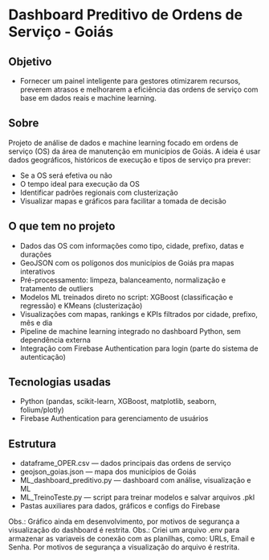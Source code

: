 # Dashboard Preditivo de Ordens de Serviço - Goiás

## Objetivo
- Fornecer um painel inteligente para gestores otimizarem recursos, preverem atrasos e melhorarem a eficiência das ordens de serviço com base em dados reais e machine learning.

## Sobre
Projeto de análise de dados e machine learning focado em ordens de serviço (OS) da área de manutenção em municípios de Goiás. A ideia é usar dados geográficos, históricos de execução e tipos de serviço pra prever:
- Se a OS será efetiva ou não
- O tempo ideal para execução da OS
- Identificar padrões regionais com clusterização
- Visualizar mapas e gráficos para facilitar a tomada de decisão

## O que tem no projeto
- Dados das OS com informações como tipo, cidade, prefixo, datas e durações
- GeoJSON com os polígonos dos municípios de Goiás pra mapas interativos
- Pré-processamento: limpeza, balanceamento, normalização e tratamento de outliers
- Modelos ML treinados direto no script: XGBoost (classificação e regressão) e KMeans (clusterização)
- Visualizações com mapas, rankings e KPIs filtrados por cidade, prefixo, mês e dia
- Pipeline de machine learning integrado no dashboard Python, sem dependência externa
- Integração com Firebase Authentication para login (parte do sistema de autenticação)

## Tecnologias usadas
- Python (pandas, scikit-learn, XGBoost, matplotlib, seaborn, folium/plotly)
- Firebase Authentication para gerenciamento de usuários

## Estrutura
- dataframe_OPER.csv — dados principais das ordens de serviço
- geojson_goias.json — mapa dos municípios de Goiás
- ML_dashboard_preditivo.py — dashboard com análise, visualização e ML
- ML_TreinoTeste.py — script para treinar modelos e salvar arquivos .pkl
- Pastas auxiliares para dados, gráficos e configs do Firebase

Obs.: Gráfico ainda em desenvolvimento, por motivos de segurança a visualização do dashboard é restrita.
Obs.: Criei um arquivo .env para armazenar as variaveis de conexão com as planilhas, como: URLs, Email e Senha. Por motivos de segurança a visualização do arquivo é restrita.
